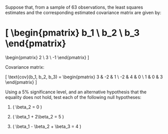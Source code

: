 Suppose that, from a sample of 63 observations, the least squares estimates and the corresponding estimated covariance matrix are given by:

\[
\begin{pmatrix} b_1 \\ b_2 \\ b_3 \end{pmatrix} 
= 
\begin{pmatrix} 2 \\ 3 \\ -1 \end{pmatrix}
\]

Covariance matrix:

\[
\text{cov}(b_1, b_2, b_3) =
\begin{pmatrix}
3 & -2 & 1 \\
-2 & 4 & 0 \\
1 & 0 & 3
\end{pmatrix}
\]

Using a 5% significance level, and an alternative hypothesis that the equality does not hold, test each of the following null hypotheses:

1. \( \beta_2 = 0 \)

2. \( \beta_1 + 2\beta_2 = 5 \)

3. \( \beta_1 - \beta_2 + \beta_3 = 4 \)

